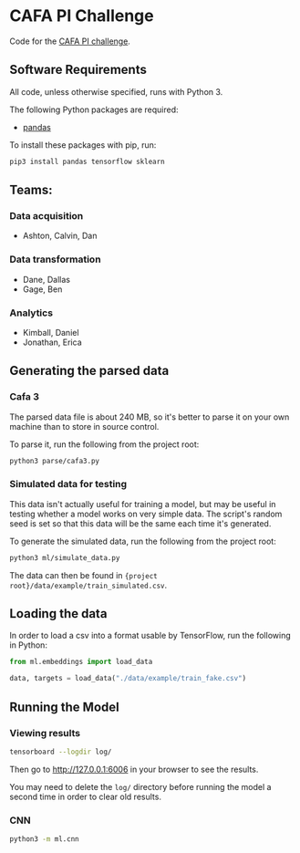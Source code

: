 # CAFA PI Challenge

Code for the [CAFA PI challenge](https://www.synapse.org/#!Synapse:syn11533497/wiki/497640).

## Software Requirements

All code, unless otherwise specified, runs with Python 3.

The following Python packages are required:

- [pandas](https://pandas.pydata.org/)

To install these packages with pip, run:

```bash
pip3 install pandas tensorflow sklearn
```

## Teams:

### Data acquisition

- Ashton, Calvin, Dan

### Data transformation

- Dane, Dallas
- Gage, Ben

### Analytics

- Kimball, Daniel
- Jonathan, Erica

## Generating the parsed data

### Cafa 3

The parsed data file is about 240 MB, so it's better to parse it on your own machine than to store in source control.

To parse it, run the following from the project root:

```bash
python3 parse/cafa3.py
```

### Simulated data for testing

This data isn't actually useful for training a model, but may be useful in testing whether a model works on very simple data.  The script's random seed is set so that this data will be the same each time it's generated.

To generate the simulated data, run the following from the project root:

```bash
python3 ml/simulate_data.py
```

The data can then be found in `{project root}/data/example/train_simulated.csv`.

## Loading the data

In order to load a csv into a format usable by TensorFlow, run the following in Python:

```python
from ml.embeddings import load_data

data, targets = load_data("./data/example/train_fake.csv")
```

## Running the Model

### Viewing results

```bash
tensorboard --logdir log/
```

Then go to http://127.0.0.1:6006 in your browser to see the results.

You may need to delete the `log/` directory before running the model a second time in order to clear old results.

### CNN

```bash
python3 -m ml.cnn
```